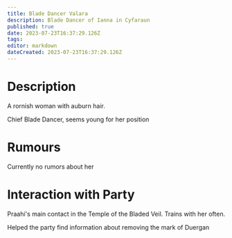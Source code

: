 ```yaml
---
title: Blade Dancer Valara
description: Blade Dancer of Ianna in Cyfaraun
published: true
date: 2023-07-23T16:37:29.126Z
tags: 
editor: markdown
dateCreated: 2023-07-23T16:37:29.126Z
---
```


# Description
A rornish woman with auburn hair.

Chief Blade Dancer, seems young for her position

# Rumours
Currently no rumors about her

# Interaction with Party
Praahi's main contact in the Temple of the Bladed Veil. Trains with her often.

Helped the party find information about removing the mark of Duergan